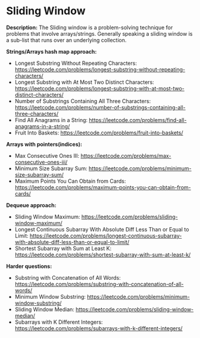# Sliding Window

**Description:**
The Sliding window is a problem-solving technique for problems that involve arrays/strings.
Generally speaking a sliding window is a sub-list that runs over an underlying collection.

**Strings/Arrays hash map approach:**
* Longest Substring Without Repeating Characters: https://leetcode.com/problems/longest-substring-without-repeating-characters/
* Longest Substring with At Most Two Distinct Characters: https://leetcode.com/problems/longest-substring-with-at-most-two-distinct-characters/
* Number of Substrings Containing All Three Characters: https://leetcode.com/problems/number-of-substrings-containing-all-three-characters/
* Find All Anagrams in a String: https://leetcode.com/problems/find-all-anagrams-in-a-string/
* Fruit Into Baskets: https://leetcode.com/problems/fruit-into-baskets/

**Arrays with pointers(indices):**
* Max Consecutive Ones III: https://leetcode.com/problems/max-consecutive-ones-iii/
* Minimum Size Subarray Sum: https://leetcode.com/problems/minimum-size-subarray-sum/
* Maximum Points You Can Obtain from Cards: https://leetcode.com/problems/maximum-points-you-can-obtain-from-cards/

**Dequeue approach:**
* Sliding Window Maximum: https://leetcode.com/problems/sliding-window-maximum/
* Longest Continuous Subarray With Absolute Diff Less Than or Equal to Limit: https://leetcode.com/problems/longest-continuous-subarray-with-absolute-diff-less-than-or-equal-to-limit/
* Shortest Subarray with Sum at Least K: https://leetcode.com/problems/shortest-subarray-with-sum-at-least-k/

**Harder questions:**
* Substring with Concatenation of All Words: https://leetcode.com/problems/substring-with-concatenation-of-all-words/
* Minimum Window Substring: https://leetcode.com/problems/minimum-window-substring/
* Sliding Window Median: https://leetcode.com/problems/sliding-window-median/
* Subarrays with K Different Integers: https://leetcode.com/problems/subarrays-with-k-different-integers/
